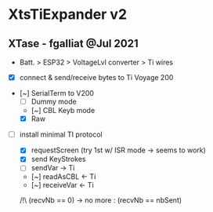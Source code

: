 # XtsTiExpander v2
## XTase - fgalliat @Jul 2021

 - Batt. > ESP32 > VoltageLvl converter > Ti wires
 
 - [x] connect & send/receive bytes to Ti Voyage 200
 - [~] SerialTerm to V200
   - [ ] Dummy mode
   - [~] CBL Keyb mode
   - [x] Raw
 - [ ] install minimal TI protocol
   - [x] requestScreen (try 1st w/ ISR mode -> seems to work)
   - [x] send KeyStrokes
   - [ ] sendVar -> Ti
   - [~] readAsCBL <- Ti
   - [~] receiveVar <- Ti

   /!\\ (recvNb == 0) -> no more : (recvNb == nbSent)